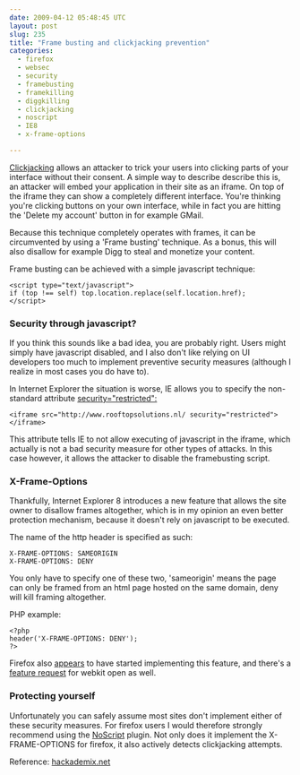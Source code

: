 ```yaml
---
date: 2009-04-12 05:48:45 UTC
layout: post
slug: 235
title: "Frame busting and clickjacking prevention"
categories:
  - firefox
  - websec
  - security
  - framebusting
  - framekilling
  - diggkilling
  - clickjacking
  - noscript
  - IE8
  - x-frame-options

---
```

<p><a href="http://en.wikipedia.org/wiki/Clickjacking">Clickjacking</a> allows
an attacker to trick your users into clicking parts of your interface without 
their consent. A simple way to describe describe this is, an attacker will embed
your application in their site as an iframe. On top of the iframe they can 
show a completely different interface. You're thinking you're clicking buttons
on your own interface, while in fact you are hitting the 'Delete my account' 
button in for example GMail.</p>

<p>Because this technique completely operates with frames, it can be 
circumvented by using a 'Frame busting' technique. As a bonus, this will also
disallow for example Digg to steal and monetize your content.</p>

<p>Frame busting can be achieved with a simple javascript technique:</p>

```
<script type="text/javascript">
if (top !== self) top.location.replace(self.location.href);
</script>
```

<h3>Security through javascript?</h3>

<p>If you think this sounds like a bad idea, you are probably right. Users might
simply have javascript disabled, and I also don't like relying on UI developers
too much to implement preventive security measures (although I realize in most 
cases you do have to).</p>

<p>In Internet Explorer the situation is worse, IE allows you to specify the
non-standard attribute 
<a href="http://msdn.microsoft.com/en-us/library/ms534622(VS.85).aspx">security="restricted":</a></p>

```
<iframe src="http://www.rooftopsolutions.nl/ security="restricted"></iframe>

```

<p>This attribute tells IE to not allow executing of javascript in the iframe,
which actually is not a bad security measure for other types of attacks. In this
case however, it allows the attacker to disable the framebusting script.</p>

<h3>X-Frame-Options</h3>

<p>Thankfully, Internet Explorer 8 introduces a new feature that allows the site 
owner to disallow frames altogether, which is in my opinion an even better
protection mechanism, because it doesn't rely on javascript to be executed.</p>

<p>The name of the http header is specified as such:</p>

```
X-FRAME-OPTIONS: SAMEORIGIN
X-FRAME-OPTIONS: DENY

```

<p>
You only have to specify one of these two, 'sameorigin' means the page
can only be framed from an html page hosted on the same domain, deny will 
kill framing altogether.
</p>

<p>PHP example:</p>

```
<?php
header('X-FRAME-OPTIONS: DENY');
?>
```

<p>Firefox also 
<a href="https://bugzilla.mozilla.org/show_bug.cgi?id=475530">appears</a> to
have started implementing this feature, and there's a
<a href="https://bugs.webkit.org/show_bug.cgi?id=23907">feature request</a> for
webkit open as well.</p>

<h3>Protecting yourself</h3>

<p>Unfortunately you can safely assume most sites don't implement either of
these security measures. For firefox users I would therefore strongly recommend
using the <a href="http://noscript.net/">NoScript</a> plugin. Not only 
does it implement the X-FRAME-OPTIONS for firefox, it also actively detects
clickjacking attempts.</p>

<p>Reference: <a href="http://hackademix.net">hackademix.net</a></p>